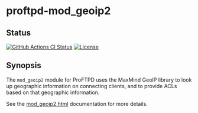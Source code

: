 proftpd-mod_geoip2
==================

Status
------
[![GitHub Actions CI Status](https://github.com/Castaglia/proftpd-mod_geoip2/actions/workflows/ci.yml/badge.svg?branch=master)](https://github.com/Castaglia/proftpd-mod_geoip2/actions/workflows/ci.yml)
[![License](https://img.shields.io/badge/license-GPL-brightgreen.svg)](https://img.shields.io/badge/license-GPL-brightgreen.svg)

Synopsis
--------
The `mod_geoip2` module for ProFTPD uses the MaxMind GeoIP library to look
up geographic information on connecting clients, and to provide ACLs based
on that geographic information.

See the [mod_geoip2.html](https://github.com/Castaglia/proftpd-mod_geoip2/blob/master/mod_geoip2.html) documentation for more
details.
